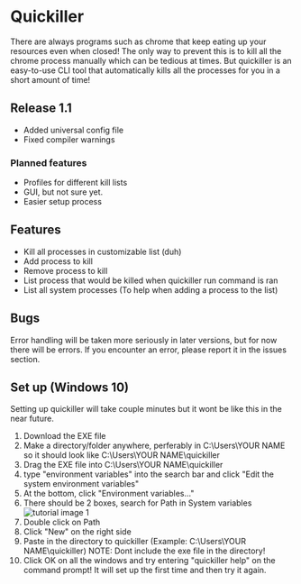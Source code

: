# Quickiller
There are always programs such as chrome that keep eating up your resources even when closed! The only way to prevent this is to kill all the chrome process manually which can be tedious at times. But quickiller is an easy-to-use CLI tool that automatically kills all the processes for you in a short amount of time!

## Release 1.1
- Added universal config file
- Fixed compiler warnings

### Planned features
- Profiles for different kill lists
- GUI, but not sure yet.
- Easier setup process
## Features
- Kill all processes in customizable list (duh)
- Add process to kill
- Remove process to kill
- List process that would be killed when quickiller run command is ran
- List all system processes (To help when adding a process to the list)

## Bugs
Error handling will be taken more seriously in later versions, but for now there will be errors. If you encounter an error, please report it in the issues section.

## Set up (Windows 10)
Setting up quickiller will take couple minutes but it wont be like this in the near future.
1. Download the EXE file
2. Make a directory/folder anywhere, perferably in C:\Users\YOUR NAME so it should look like C:\Users\YOUR NAME\quickiller
3. Drag the EXE file into C:\Users\YOUR NAME\quickiller
4. type "environment variables" into the search bar and click "Edit the system environment variables"
5. At the bottom, click "Environment variables..."
6. There should be 2 boxes, search for Path in System variables
![tutorial image 1](https://i.imgur.com/XSJnawx.png)
7. Double click on Path 
8. Click "New" on the right side
9. Paste in the directory to quickiller (Example: C:\Users\YOUR NAME\quickiller) 
NOTE: Dont include the exe file in the directory!
10. Click OK on all the windows and try entering "quickiller help" on the command prompt! It will set up the first time and then try it again.